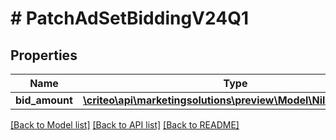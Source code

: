 # # PatchAdSetBiddingV24Q1

## Properties

Name | Type | Description | Notes
------------ | ------------- | ------------- | -------------
**bid_amount** | [**\criteo\api\marketingsolutions\preview\Model\NillableDecimal**](NillableDecimal.md) |  | [optional]

[[Back to Model list]](../../README.md#models) [[Back to API list]](../../README.md#endpoints) [[Back to README]](../../README.md)
